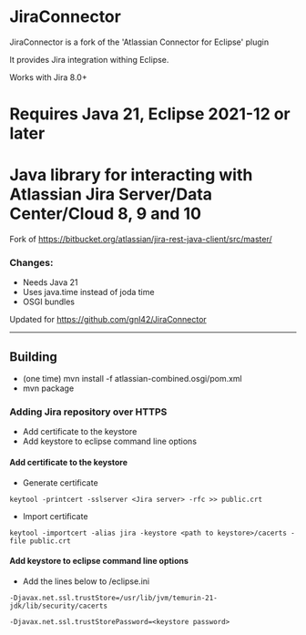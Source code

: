 JiraConnector
========================================

JiraConnector is a fork of the 'Atlassian Connector for Eclipse' plugin

It provides Jira integration withing Eclipse.

Works with Jira 8.0+

Requires Java 21, Eclipse 2021-12 or later
=======
# Java library for interacting with Atlassian Jira Server/Data Center/Cloud 8, 9 and 10


Fork of https://bitbucket.org/atlassian/jira-rest-java-client/src/master/
### Changes:
- Needs Java 21
- Uses java.time instead of joda time
- OSGI bundles

Updated for https://github.com/gnl42/JiraConnector

----
## Building
- (one time) mvn install -f atlassian-combined.osgi/pom.xml
- mvn package

### Adding Jira repository over HTTPS
* Add certificate to the keystore
* Add keystore to eclipse command line options

#### Add certificate to the keystore

* Generate certificate
  
`keytool -printcert -sslserver <Jira server> -rfc >> public.crt`

* Import certificate

`keytool -importcert -alias jira -keystore <path to keystore>/cacerts -file public.crt`

#### Add keystore to eclipse command line options

* Add the lines below to <eclipse root directory>/eclipse.ini 

`-Djavax.net.ssl.trustStore=/usr/lib/jvm/temurin-21-jdk/lib/security/cacerts`

`-Djavax.net.ssl.trustStorePassword=<keystore password>`
